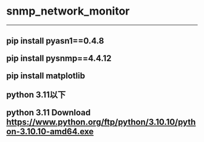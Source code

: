 # snmp_network_monitor
---
pip install pyasn1==0.4.8</p>
pip install pysnmp==4.4.12</p>
pip install matplotlib</p>
python 3.11以下</p>
python 3.11 Download https://www.python.org/ftp/python/3.10.10/python-3.10.10-amd64.exe</p>
---
